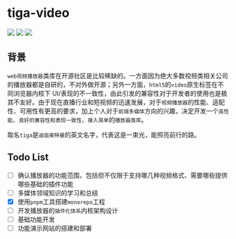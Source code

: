 # tiga-video

![](https://img.shields.io/github/stars/FE92star/tiga-video)
![](https://img.shields.io/github/forks/FE92star/tiga-video)
![](https://img.shields.io/github/license/FE92star/tiga-video)

## 背景

`web视频播放器`类库在开源社区是比较稀缺的。一方面因为绝大多数视频类相关公司的播放器都是自研的，不对外做开源；另外一方面，`html5`的`video`原生标签在不同浏览器内核下 UI/表现的不一致性，由此引发的兼容性对于开发者的使用也是极其不友好。由于现在直播行业和短视频的迅速发展，对于`视频播放器`的性能、适配性、可用性有更高的要求，加上个人对于`前端多媒体`方向的兴趣，决定开发一个`高性能`、`良好的兼容性和表现一致性`、`接入简单`的`播放器类库`。

取名`tiga`是`迪迦奥特曼`的英文名字，代表这是一束光，能照亮前行的路。

## Todo List

- [ ] 确认播放器的功能范围，包括但不仅限于支持哪几种视频格式、需要哪些提供哪些基础的插件功能
- [ ] 多媒体领域知识的学习和总结
- [x] 使用`pnpm`工具搭建`monorepo`工程
- [ ] 开发播放器的`插件化体系`内核架构设计
- [ ] 基础功能开发
- [ ] 功能演示网站的搭建和部署
